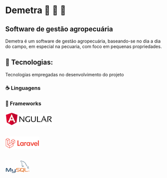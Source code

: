 # Demetra :tractor: :corn: :cow2: 

## Software de gestão agropecuária
Demetra é um software de gestão agropecuária,  baseando-se no dia a dia do campo, em especial na pecuaria, com foco em pequenas propriedades.

## :wrench: Tecnologias:
Tecnologias empregadas no desenvolvimento do projeto
### :coffee: Linguagens

### :hammer: Frameworks
###### ![Angular CLI version 8.3.18](/README/angular.png)
###### ![Laravel](/README/laravel.png) 
###### ![Laravel](/README/mysql.png) 
